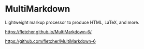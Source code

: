 # MultiMarkdown

Lightweight markup processor to produce HTML, LaTeX, and more.

https://fletcher.github.io/MultiMarkdown-6/

https://github.com/fletcher/MultiMarkdown-6